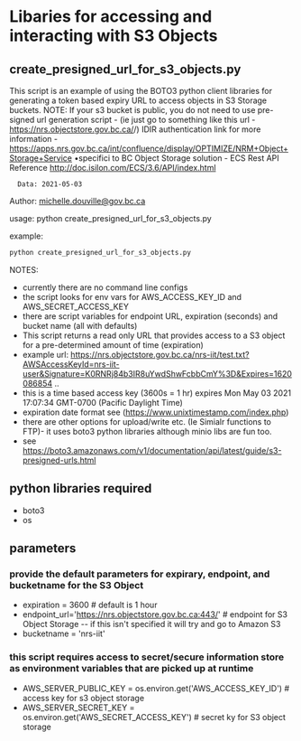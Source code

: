 # Libaries for accessing and interacting with S3 Objects

## create_presigned_url_for_s3_objects.py

This script is an example of using the BOTO3 python client libraries for generating a token based expiry URL to access objects in S3 Storage buckets.
NOTE: If your s3 bucket is public, you do not need to use pre-signed url generation script - (ie just go to something like this url - https://nrs.objectstore.gov.bc.ca/<bucket name>/<object name>)
   IDIR authentication link for more information - https://apps.nrs.gov.bc.ca/int/confluence/display/OPTIMIZE/NRM+Object+Storage+Service
    •specifici to BC Object Storage solution - ECS Rest API Reference http://doc.isilon.com/ECS/3.6/API/index.html
 
      Data: 2021-05-03
   Author: michelle.douville@gov.bc.ca
   
   usage: python create_presigned_url_for_s3_objects.py

   example: 
```bash
python create_presigned_url_for_s3_objects.py
```

NOTES:
* currently there are no command line configs 
* the script looks for env vars for AWS_ACCESS_KEY_ID and AWS_SECRET_ACCESS_KEY 
* there are script variables for endpoint URL, expiration (seconds) and bucket name (all with defaults)
* This script returns a read only URL that provides access to a S3 object for a pre-determined amount of time (expiration)
* example url: https://nrs.objectstore.gov.bc.ca/nrs-iit/test.txt?AWSAccessKeyId=nrs-iit-user&Signature=K0RNRj84b3IR8uYwdShwFcbbCmY%3D&Expires=1620086854 .. 
* this is a time based access key (3600s = 1 hr) expires Mon May 03 2021 17:07:34 GMT-0700 (Pacific Daylight Time) 
* expiration date format see (https://www.unixtimestamp.com/index.php)  
* there are other options for upload/write etc. (Ie Simialr functions to FTP)- it uses boto3 python libraries although minio libs are fun too.  
* see https://boto3.amazonaws.com/v1/documentation/api/latest/guide/s3-presigned-urls.html

 
## python libraries required
* boto3
* os

## parameters 
### provide the default parameters for expirary, endpoint, and bucketname for the S3 Object
* expiration = 3600 # default is 1 hour
* endpoint_url='https://nrs.objectstore.gov.bc.ca:443/' # endpoint for S3 Object Storage -- if this isn't specified it will try and go to Amazon S3
* bucketname = 'nrs-iit'

### this script requires access to secret/secure information store as environment variables that are picked up at runtime
* AWS_SERVER_PUBLIC_KEY = os.environ.get('AWS_ACCESS_KEY_ID')  # access key for s3 object storage 
* AWS_SERVER_SECRET_KEY = os.environ.get('AWS_SECRET_ACCESS_KEY') # secret ky for S3 object storage
